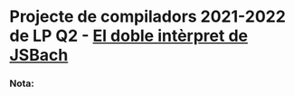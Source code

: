 # Projecte de compiladors 2021-2022 de LP Q2 - [El doble intèrpret de JSBach](https://github.com/jordi-petit/lp-jsbach-2022)

### Nota: 
